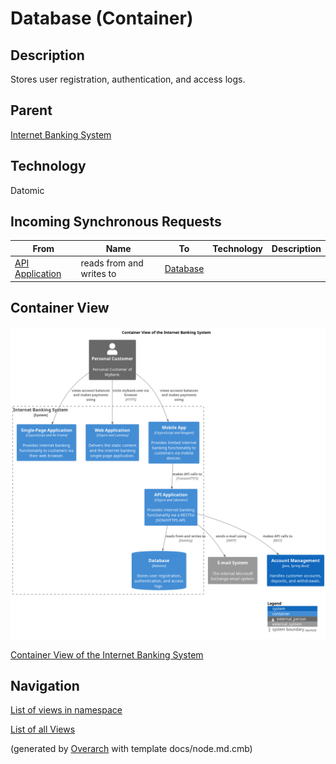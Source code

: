 
# Database (Container)
## Description
Stores user registration, authentication, and access logs.

## Parent
[Internet Banking System](../../../mybank/digital-banking/internet-banking-system/internet-banking-system.md)

## Technology
Datomic
## Incoming Synchronous Requests 
| From | Name | To | Technology | Description |
|---|---|---|---|---|
| [API Application](../../../mybank/digital-banking/internet-banking-system/api-application.md) | reads from and writes to | [Database](../../../mybank/digital-banking/internet-banking-system/database.md) |  |

## Container View
![Container View of the Internet Banking System](../../../mybank/digital-banking/internet-banking-system/container-view.png)

[Container View of the Internet Banking System](../../../mybank/digital-banking/internet-banking-system/container-view.md)


## Navigation
[List of views in namespace](./views-in-namespace.md)

[List of all Views](../../../views.md)


(generated by [Overarch](https://github.com/soulspace-org/overarch) with template docs/node.md.cmb)
